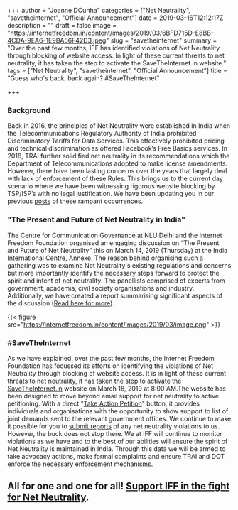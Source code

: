 +++
author = "Joanne DCunha"
categories = ["Net Neutrality", "savetheinternet", "Official Announcement"]
date = 2019-03-16T12:12:17Z
description = ""
draft = false
image = "https://internetfreedom.in/content/images/2019/03/6BFD715D-E8BB-4CDA-9EA6-1E9BA56F42D3.jpeg"
slug = "savetheinternet"
summary = "Over the past few months, IFF has identified violations of Net Neutrality through blocking of website access. In light of these current threats to net neutrality, it has taken the step to activate the SaveTheInternet.in website."
tags = ["Net Neutrality", "savetheinternet", "Official Announcement"]
title = "Guess who's back, back again? #SaveTheInternet"

+++


### Background

Back in 2016, the principles of Net Neutrality were established in India when the Telecommunications Regulatory Authority of India prohibited Discriminatory Tariffs for Data Services. This effectively prohibited pricing and technical discrimination as offered Facebook’s Free Basics services. In 2018, TRAI further solidified net neutrality in its recommendations which the Department of Telecommunications adopted to make license amendments. However, there have been lasting concerns over the years that largely deal with lack of enforcement of these Rules. This brings us to the current day scenario where we have been witnessing rigorous website blocking by TSP/ISP’s with no legal justification. We have been updating you in our previous [posts](https://internetfreedom.in/what-the-block-our-net-neutrality-rules-require-a-monitoring-and-enforcement-structure/) of these rampant occurrences.

### "The Present and Future of Net Neutrality in India"

The Centre for Communication Governance at NLU Delhi and the Internet Freedom Foundation organised an engaging discussion on “The Present and Future of Net Neutrality” this on March 14, 2019 (Thursday) at the India International Centre, Annexe. The reason behind organising such a gathering was to examine Net Neutrality's existing regulations and concerns but more importantly identify the necessary steps forward to protect the spirit and intent of net neutrality. The panellists comprised of experts from government, academia, civil society organisations and industry. Additionally, we have created a report summarising significant aspects of the discussion ([Read here for more](https://drive.google.com/file/d/1vCL0niT1AjiymaxLHHpibuitgCK2es_-/view?usp=sharing)).

{{< figure src="https://internetfreedom.in/content/images/2019/03/image.png" >}}

### #SaveTheInternet

As we have explained, over the past few months, the Internet Freedom Foundation has focussed its efforts on identifying the violations of Net Neutrality through blocking of website access. It is in light of these current threats to net neutrality, it has taken the step to activate the [SaveTheInternet.in](https://savetheinternet.in/) website on March 18, 2019 at 8:00 AM.The website has been designed to move beyond email support for net neutrality to active petitioning. With a direct "[Take Action Petition](https://savetheinternet.in/petition/)" button, it provides individuals and organisations with the opportunity to show support to list of joint demands sent to the relevant government offices. We continue to make it possible for you to [submit reports](https://savetheinternet.in/report/) of any net neutrality violations to us. However, the buck does not stop there. We at IFF will continue to monitor violations as we have and to the best of our abilities will ensure the spirit of Net Neutrality is maintained in India. Through this data we will be armed to take advocacy actions, make formal complaints and ensure TRAI and DOT enforce the necessary enforcement mechanisms.

## All for one and one for all! [Support IFF in the fight for Net Neutrality](https://internetfreedom.in/donate/).

